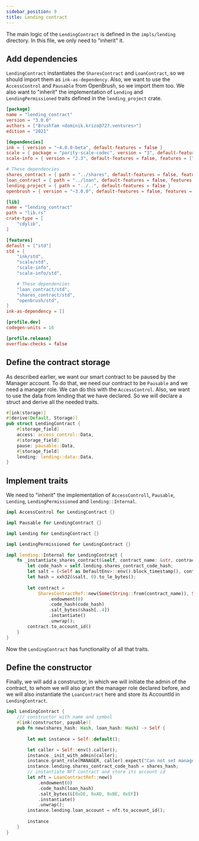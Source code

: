 ```yaml
---
sidebar_position: 9
title: Lending contract
---
```


The main logic of the `LendingContract` is defined in the `impls/lending` directory.
In this file, we only need to "inherit" it.

## Add dependencies

`LendingContract` instantiates the `SharesContract` and `LoanContract`, so we
should import them as `ink-as-dependency`. Also, we want to use the `AccessControl`
and `Pausable` from OpenBrush, so we import them too. We also want to "inherit" the
implementation of `Lending` and `LendingPermissioned` traits defined in the `lending_project` crate.

```toml
[package]
name = "lending_contract"
version = "3.0.0"
authors = ["Brushfam <dominik.krizo@727.ventures>"]
edition = "2021"

[dependencies]
ink = { version = "~4.0.0-beta", default-features = false }
scale = { package = "parity-scale-codec", version = "3", default-features = false, features = ["derive"] }
scale-info = { version = "2.3", default-features = false, features = ["derive"], optional = true }

# These dependencies
shares_contract = { path = "../shares", default-features = false, features = ["ink-as-dependency"]  }
loan_contract = { path = "../loan", default-features = false, features = ["ink-as-dependency"]  }
lending_project = { path = "../..", default-features = false }
openbrush = { version = "~3.0.0", default-features = false, features = ["pausable", "access_control"] }

[lib]
name = "lending_contract"
path = "lib.rs"
crate-type = [
    "cdylib",
]

[features]
default = ["std"]
std = [
    "ink/std",
    "scale/std",
    "scale-info",
    "scale-info/std",

    # These dependencies
    "loan_contract/std",
    "shares_contract/std",
    "openbrush/std",
]
ink-as-dependency = []

[profile.dev]
codegen-units = 16

[profile.release]
overflow-checks = false
```

## Define the contract storage

As described earlier, we want our smart contract to be paused by the Manager account. 
To do that, we need our contract to be `Pausable` and we need a manager role. 
We can do this with the `AccessControl`. Also, we want to use the data from lending that we have declared. 
So we will declare a struct and derive all the needed traits.

```rust
#[ink(storage)]
#[derive(Default, Storage)]
pub struct LendingContract {
    #[storage_field]
    access: access_control::Data,
    #[storage_field]
    pause: pausable::Data,
    #[storage_field]
    lending: lending::data::Data,
}
```

## Implement traits

We need to "inherit" the implementation of `AccessControll`, `Pausable`, `Lending`, 
`LendingPermissioned` and `lending::Internal`.

```rust
impl AccessControl for LendingContract {}

impl Pausable for LendingContract {}

impl Lending for LendingContract {}

impl LendingPermissioned for LendingContract {}

impl lending::Internal for LendingContract {
    fn _instantiate_shares_contract(&self, contract_name: &str, contract_symbol: &str) -> AccountId {
        let code_hash = self.lending.shares_contract_code_hash;
        let salt = (<Self as DefaultEnv>::env().block_timestamp(), contract_name).encode();
        let hash = xxh32(&salt, 0).to_le_bytes();
        
        let contract =
            SharesContractRef::new(Some(String::from(contract_name)), Some(String::from(contract_symbol)))
                .endowment(0)
                .code_hash(code_hash)
                .salt_bytes(&hash[..4])
                .instantiate()
                .unwrap();
        contract.to_account_id()
    }
}
```

Now the `LendingContract` has functionality of all that traits.

## Define the constructor

Finally, we will add a constructor, in which we will initiate the admin of 
the contract, to whom we will also grant the manager role declared before, 
and we will also instantiate the `LoanContract` here and store its AccountId 
in `LendingContract`.

```rust
impl LendingContract {
    /// constructor with name and symbol
    #[ink(constructor, payable)]
    pub fn new(shares_hash: Hash, loan_hash: Hash) -> Self {
        
        let mut instance = Self::default();

        let caller = Self::env().caller();
        instance._init_with_admin(caller);
        instance.grant_role(MANAGER, caller).expect("Can not set manager role");
        instance.lending.shares_contract_code_hash = shares_hash;
        // instantiate NFT contract and store its account id
        let nft = LoanContractRef::new()
            .endowment(0)
            .code_hash(loan_hash)
            .salt_bytes(&[0xDE, 0xAD, 0xBE, 0xEF])
            .instantiate()
            .unwrap();
        instance.lending.loan_account = nft.to_account_id();
       
        instance
    }
}
```